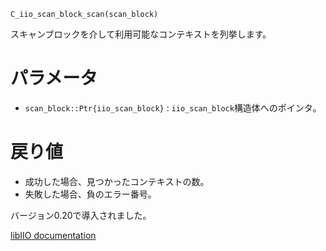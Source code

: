 ```
C_iio_scan_block_scan(scan_block)
```

スキャンブロックを介して利用可能なコンテキストを列挙します。

# パラメータ

  * `scan_block::Ptr{iio_scan_block}` : `iio_scan_block`構造体へのポインタ。

# 戻り値

  * 成功した場合、見つかったコンテキストの数。
  * 失敗した場合、負のエラー番号。

バージョン0.20で導入されました。

[libIIO documentation](https://analogdevicesinc.github.io/libiio/master/libiio/group__Scan.html#gaee7e04572c3b4d202cd0043bb8cee642)
